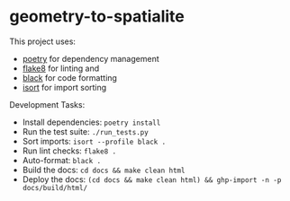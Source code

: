 # geometry-to-spatialite

This project uses:

* [poetry](https://poetry.eustace.io/) for dependency management
* [flake8](https://pypi.org/project/flake8/) for linting and
* [black](https://github.com/psf/black) for code formatting
* [isort](https://github.com/timothycrosley/isort) for import sorting

Development Tasks:

* Install dependencies: `poetry install`
* Run the test suite: `./run_tests.py`
* Sort imports: `isort --profile black .`
* Run lint checks: `flake8 .`
* Auto-format: `black .`
* Build the docs: `cd docs && make clean html`
* Deploy the docs: `(cd docs && make clean html) && ghp-import -n -p docs/build/html/`
